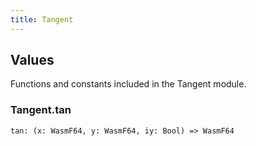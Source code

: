 ```yaml
---
title: Tangent
---
```


## Values

Functions and constants included in the Tangent module.

### Tangent.**tan**

```grain
tan: (x: WasmF64, y: WasmF64, iy: Bool) => WasmF64
```

